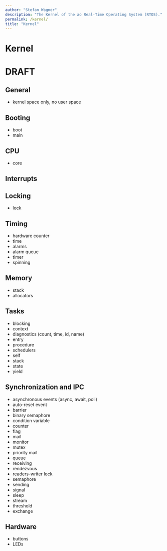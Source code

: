 ```yaml
---
author: "Stefan Wagner"
description: "The Kernel of the ao Real-Time Operating System (RTOS)."
permalink: /kernel/
title: "Kernel"
---
```


# Kernel

# DRAFT

## General

- kernel space only, no user space

## Booting

- boot
- main

## CPU

- core

## Interrupts

## Locking

- lock

## Timing

- hardware counter
- time
- alarms
- alarm queue
- timer
- spinning

## Memory

- stack
- allocators

## Tasks

- blocking
- context
- diagnostics (count, time, id, name)
- entry
- procedure
- schedulers
- self
- stack
- state
- yield
  
## Synchronization and IPC

- asynchronous events (async, await, poll)
- auto-reset event
- barrier
- binary semaphore
- condition variable
- counter
- flag
- mail
- monitor
- mutex
- priority mail
- queue
- receiving
- rendezvous
- readers-writer lock
- semaphore
- sending
- signal
- sleep
- stream
- threshold
- exchange

## Hardware

- buttons
- LEDs
